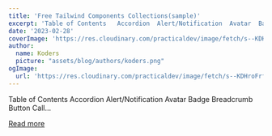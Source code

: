 ```yaml
---
title: 'Free Tailwind Components Collections(sample)'
excerpt: 'Table of Contents   Accordion  Alert/Notification  Avatar  Badge  Breadcrumb  Button  Call...'
date: '2023-02-28'
coverImage: 'https://res.cloudinary.com/practicaldev/image/fetch/s--KDHroFrf--/c_imagga_scale,f_auto,fl_progressive,h_420,q_auto,w_1000/https://dev-to-uploads.s3.amazonaws.com/uploads/articles/nk7ykaglpi3haz78uzu0.png'
author:
  name: Koders
  picture: "assets/blog/authors/koders.png"
ogImage:
  url: 'https://res.cloudinary.com/practicaldev/image/fetch/s--KDHroFrf--/c_imagga_scale,f_auto,fl_progressive,h_420,q_auto,w_1000/https://dev-to-uploads.s3.amazonaws.com/uploads/articles/nk7ykaglpi3haz78uzu0.png'
---
```


Table of Contents   Accordion  Alert/Notification  Avatar  Badge  Breadcrumb  Button  Call...

[Read more](https://dev.to/fpaghar/free-tailwind-components-collectionssample-564e)
